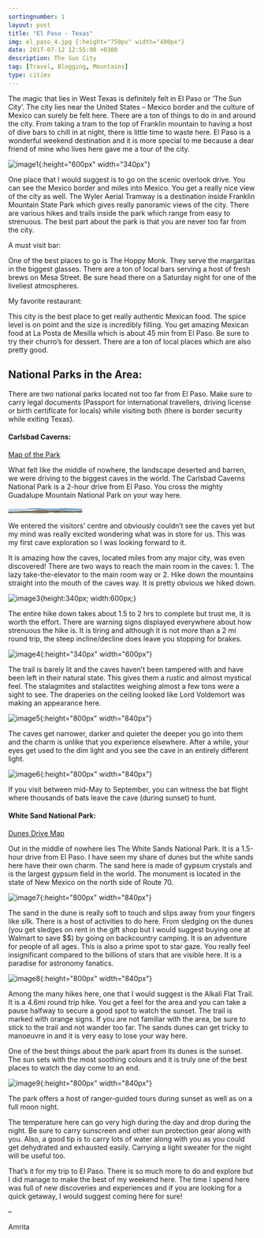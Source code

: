 ```yaml
---
sortingnumber: 1
layout: post
title: "El Paso - Texas"
img: el_paso_4.jpg {:height="750px" width="400px"}
date: 2017-07-12 12:55:00 +0300
description: The Sun City
tag: [Travel, Blogging, Mountains]
type: cities
---
```


The magic that lies in West Texas is definitely felt in El Paso or ‘The Sun City’. The city lies near the United States – Mexico border and the culture of Mexico can surely be felt here. There are a ton of things to do in and around the city. From taking a tram to the top of Franklin mountain to having a host of dive bars to chill in at night, there is little time to waste here. El Paso is a wonderful weekend destination and it is more special to me because a dear friend of mine who lives here gave me a tour of the city.

![image1]({{site.baseurl}}/assets/img/el_paso_1.jpg){:height="600px" width="340px"}

One place that I would suggest is to go on the scenic overlook drive. You can see the Mexico border and miles into Mexico. You get a really nice view of the city as well.  The Wyler Aerial Tramway is a destination inside Franklin Mountain State Park which gives really panoramic views of the city. There are various hikes and trails inside the park which range from easy to strenuous. The best part about the park is that you are never too far from the city.

A must visit bar:

One of the best places to go is The Hoppy Monk. They serve the margaritas in the biggest glasses. There are a ton of local bars serving a host of fresh brews on Mesa Street. Be sure head there on a Saturday night for one of the liveliest atmospheres.

My favorite restaurant:

This city is the best place to get really authentic Mexican food. The spice level is on point and the size is incredibly filling. You get amazing Mexican food at La Posta de Mesilla which is about 45 min from El Paso. Be sure to try their churro’s for dessert. There are a ton of local places which are also pretty good.

## National Parks in the Area:

There are two national parks located not too far from El Paso. Make sure to carry legal documents (Passport for international travellers, driving license or birth certificate for locals) while visiting both (there is border security while exiting Texas).

#### Carlsbad Caverns:

[Map of the Park](https://www.nps.gov/cave/planyourvisit/upload/cave_map.pdf)

What felt like the middle of nowhere, the landscape deserted and barren, we were driving to the biggest caves in the world. The Carlsbad Caverns National Park is a 2-hour drive from El Paso. You cross the mighty Guadalupe Mountain National Park on your way here.

<img src="/assets/img/el_paso_2.jpg" alt="el_paso_2" title="Guadalupe Mountain National Park" width="150" height="10"/>

We entered the visitors’ centre and obviously couldn’t see the caves yet but my mind was really excited wondering what was in store for us. This was my first cave exploration so I was looking forward to it.

It is amazing how the caves, located miles from any major city, was even discovered! There are two ways to reach the main room in the caves: 1. The lazy take-the-elevator to the main room way or 2. Hike down the mountains straight into the mouth of the caves way. It is pretty obvious we hiked down.

![image3]({{site.baseurl}}/assets/img/el_paso_3.jpg){height:340px; width:600px;}

The entire hike down takes about 1.5 to 2 hrs to complete but trust me, it is worth the effort. There are warning signs displayed everywhere about how strenuous the hike is. It is tiring and although it is not more than a 2 mi round trip, the steep incline/decline does leave you stopping for brakes.

![image4]({{site.baseurl}}/assets/img/el_paso_4.jpg){:height="340px" width="600px"}

The trail is barely lit and the caves haven’t been tampered with and have been left in their natural state. This gives them a rustic and almost mystical feel. The stalagmites and stalactites weighing almost a few tons were a sight to see. The draperies on the ceiling looked like Lord Voldemort was making an appearance here.

![image5]({{site.baseurl}}/assets/img/el_paso_5.jpg){:height="800px" width="840px"}

The caves get narrower, darker and quieter the deeper you go into them and the charm is unlike that you experience elsewhere. After a while, your eyes get used to the dim light and you see the cave in an entirely different light.

![image6]({{site.baseurl}}/assets/img/el_paso_6.jpg){:height="800px" width="840px"}

If you visit between mid-May to September, you can witness the bat flight where thousands of bats leave the cave (during sunset) to hunt.

#### White Sand National Park:

[Dunes Drive Map](https://www.nps.gov/whsa/planyourvisit/upload/Dunes_Drive_Map_8_11_16_-870KB_PDF.pdf)

Out in the middle of nowhere lies The White Sands National Park. It is a 1.5-hour drive from El Paso. I have seen my share of dunes but the white sands here have their own charm. The sand here is made of gypsum crystals and is the largest gypsum field in the world. The monument is located in the state of New Mexico on the north side of Route 70.

![image7]({{site.baseurl}}/assets/img/el_paso_7.jpg){:height="800px" width="840px"}

The sand in the dune is really soft to touch and slips away from your fingers like silk. There is a host of activities to do here. From sledging on the dunes (you get sledges on rent in the gift shop but I would suggest buying one at Walmart to save $$) by going on backcountry camping. It is an adventure for people of all ages. This is also a prime spot to star gaze. You really feel insignificant compared to the billions of stars that are visible here. It is a paradise for astronomy fanatics.

![image8]({{site.baseurl}}/assets/img/el_paso_8.jpg){:height="800px" width="840px"}

Among the many hikes here, one that I would suggest is the Alkali Flat Trail. It is a 4.6mi round trip hike. You get a feel for the area and you can take a pause halfway to secure a good spot to watch the sunset. The trail is marked with orange signs. If you are not familiar with the area, be sure to stick to the trail and not wander too far. The sands dunes can get tricky to manoeuvre in and it is very easy to lose your way here.


One of the best things about the park apart from its dunes is the sunset. The sun sets with the most soothing colours and it is truly one of the best places to watch the day come to an end.

![image9]({{site.baseurl}}/assets/img/el_paso_9.jpg){:height="800px" width="840px"}

The park offers a host of ranger-guided tours during sunset as well as on a full moon night.

The temperature here can go very high during the day and drop during the night. Be sure to carry sunscreen and other sun protection gear along with you. Also, a good tip is to carry lots of water along with you as you could get dehydrated and exhausted easily. Carrying a light sweater for the night will be useful too.

That’s it for my trip to El Paso. There is so much more to do and explore but I did manage to make the best of my weekend here. The time I spend here was full of new discoveries and experiences and if you are looking for a quick getaway, I would suggest coming here for sure!

–

Amrita
